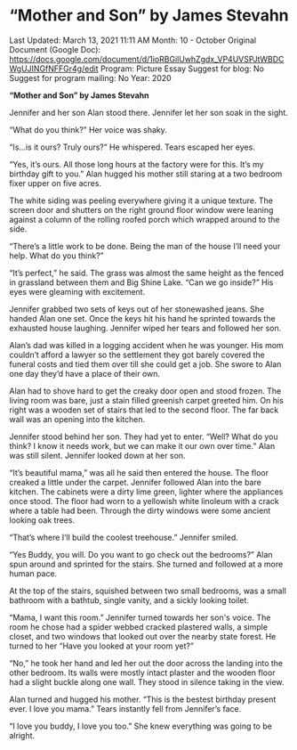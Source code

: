 # “Mother and Son” by James Stevahn

Last Updated: March 13, 2021 11:11 AM
Month: 10 - October
Original Document (Google Doc): https://docs.google.com/document/d/1ioRBGilUwhZgdx_VP4UVSPJtWBDCWgUJINGfNFFGr4g/edit
Program: Picture Essay
Suggest for blog: No
Suggest for program mailing: No
Year: 2020

**“Mother and Son” by James Stevahn**

Jennifer and her son Alan stood there. Jennifer let her son soak in the sight.

“What do you think?” Her voice was shaky.

“Is...is it ours? Truly ours?” He whispered. Tears escaped her eyes.

“Yes, it’s ours. All those long hours at the factory were for this. It’s my birthday gift to you.” Alan hugged his mother still staring at a two bedroom fixer upper on five acres.

The white siding was peeling everywhere giving it a unique texture. The screen door and shutters on the right ground floor window were leaning against a column of the rolling roofed porch which wrapped around to the side.

“There’s a little work to be done. Being the man of the house I’ll need your help. What do you think?”

“It’s perfect,” he said. The grass was almost the same height as the fenced in grassland between them and Big Shine Lake. “Can we go inside?” His eyes were gleaming with excitement.

Jennifer grabbed two sets of keys out of her stonewashed jeans. She handed Alan one set. Once the keys hit his hand he sprinted towards the exhausted house laughing. Jennifer wiped her tears and followed her son.

Alan’s dad was killed in a logging accident when he was younger. His mom couldn’t afford a lawyer so the settlement they got barely covered the funeral costs and tied them over till she could get a job. She swore to Alan one day they’d have a place of their own.

Alan had to shove hard to get the creaky door open and stood frozen. The living room was bare, just a stain filled greenish carpet greeted him. On his right was a wooden set of stairs that led to the second floor. The far back wall was an opening into the kitchen.

Jennifer stood behind her son. They had yet to enter. “Well? What do you think? I know it needs work, but we can make it our own over time.” Alan was still silent. Jennifer looked down at her son.

“It’s beautiful mama,” was all he said then entered the house. The floor creaked a little under the carpet. Jennifer followed Alan into the bare kitchen. The cabinets were a dirty lime green, lighter where the appliances once stood. The floor had worn to a yellowish white linoleum with a crack where a table had been. Through the dirty windows were some ancient looking oak trees.

“That’s where I’ll build the coolest treehouse.” Jennifer smiled.

“Yes Buddy, you will. Do you want to go check out the bedrooms?” Alan spun around and sprinted for the stairs. She turned and followed at a more human pace.

At the top of the stairs, squished between two small bedrooms, was a small bathroom with a bathtub, single vanity, and a sickly looking toilet.

“Mama, I want this room.” Jennifer turned towards her son's voice. The room he chose had a spider webbed cracked plastered walls, a simple closet, and two windows that looked out over the nearby state forest. He turned to her “Have you looked at your room yet?”

“No,” he took her hand and led her out the door across the landing into the other bedroom. Its walls were mostly intact plaster and the wooden floor had a slight buckle along one wall. They stood in silence taking in the view.

Alan turned and hugged his mother. “This is the bestest birthday present ever. I love you mama.” Tears instantly fell from Jennifer’s face.

“I love you buddy, I love you too.” She knew everything was going to be alright.